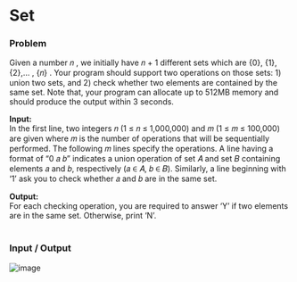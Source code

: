 # Set

### Problem
Given a number 𝑛 , we initially have 𝑛 + 1 different sets which are {0}, {1}, {2},… , {𝑛} . Your program should support two operations on those sets: 1) union two sets, and 2) check whether two elements are contained by the same set. Note that, your program can allocate up to 512MB memory and should produce the output within 3 seconds.<br>

<b>Input:</b> <br>
In the first line, two integers 𝑛 (1 ≤ 𝑛 ≤ 1,000,000) and 𝑚 (1 ≤ 𝑚 ≤ 100,000) are given where 𝑚 is the number of operations that will be sequentially performed. The following 𝑚 lines specify the operations. A line having a format of “0 𝑎 𝑏” indicates a union operation of set 𝐴 and set 𝐵 containing elements 𝑎 and 𝑏, respectively (𝑎 ∈ 𝐴, 𝑏 ∈ 𝐵). Similarly, a line beginning with ‘1’ ask you to check whether 𝑎 and 𝑏 are in the same set. <br>

<b>Output:</b> <br>
For each checking operation, you are required to answer ‘Y’ if two elements are in the same set. Otherwise, print ‘N’. <br><br>

### Input / Output
![image](https://user-images.githubusercontent.com/81274632/214038647-76988b12-e50d-4e44-b247-d6bb061558fb.png)
